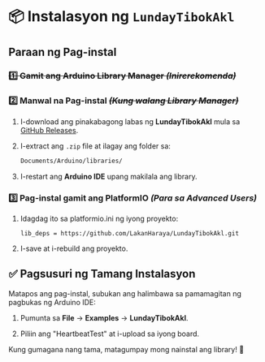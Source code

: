 # 📦 Instalasyon ng `LundayTibokAkl`

## Paraan ng Pag-instal

### ~~1️⃣ Gamit ang Arduino Library Manager *(Inirerekomenda)*~~

<!-- 1. Buksan ang **Arduino IDE**.

2. Pumunta sa **Sketch** → **Include Library** → **Manage Libraries...**

3. Hanapin ang **LundayTibokAkl** sa search bar.

4. Piliin ang **LundayTibokAkl** at iklik ang **Install**. -->

### 2️⃣ Manwal na Pag-instal ~~*(Kung walang Library Manager)*~~

1. I-download ang pinakabagong labas ng **LundayTibokAkl** mula sa [GitHub Releases](https://github.com/LakanHaraya/LundayTibokAkl/releases).

2. I-extract ang `.zip` file at ilagay ang folder sa:
    ``` sh
    Documents/Arduino/libraries/
    ```
3. I-restart ang **Arduino IDE** upang makilala ang library.

### 3️⃣ Pag-instal gamit ang PlatformIO *(Para sa Advanced Users)*

1. Idagdag ito sa platformio.ini ng iyong proyekto:
    ``` 
    lib_deps = https://github.com/LakanHaraya/LundayTibokAkl.git
    ```
2. I-save at i-rebuild ang proyekto.

## ✅ Pagsusuri ng Tamang Instalasyon

Matapos ang pag-instal, subukan ang halimbawa sa pamamagitan ng pagbukas ng Arduino IDE:

1. Pumunta sa **File** → **Examples** → **LundayTibokAkl**.

2. Piliin ang "HeartbeatTest" at i-upload sa iyong board.

Kung gumagana nang tama, matagumpay mong nainstal ang library! 🚀